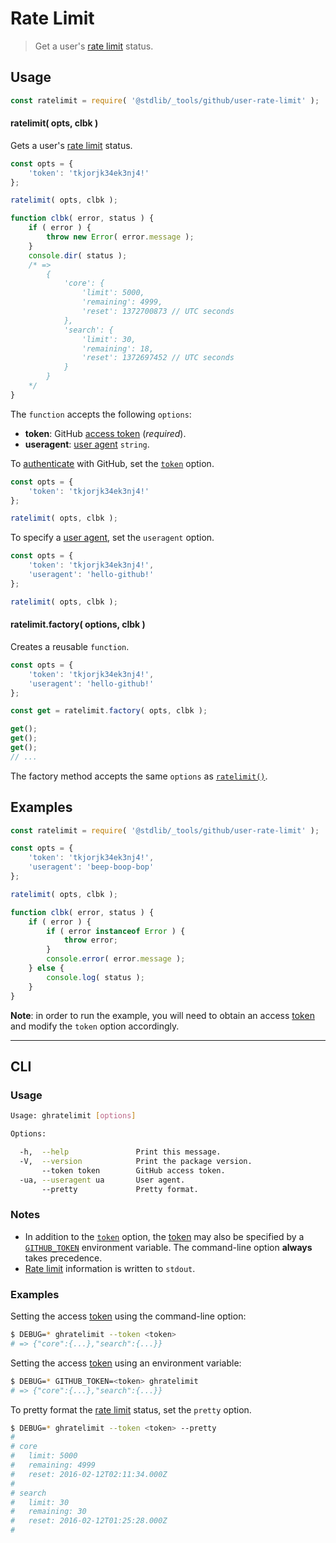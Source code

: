 <!--

@license Apache-2.0

Copyright (c) 2021 The Stdlib Authors.

Licensed under the Apache License, Version 2.0 (the "License");
you may not use this file except in compliance with the License.
You may obtain a copy of the License at

   http://www.apache.org/licenses/LICENSE-2.0

Unless required by applicable law or agreed to in writing, software
distributed under the License is distributed on an "AS IS" BASIS,
WITHOUT WARRANTIES OR CONDITIONS OF ANY KIND, either express or implied.
See the License for the specific language governing permissions and
limitations under the License.

-->

# Rate Limit

> Get a user's [rate limit][github-rate-limit] status.

<!-- Section to include introductory text. Make sure to keep an empty line after the intro `section` element and another before the `/section` close. -->

<section class="intro">

</section>

<!-- /.intro -->

<!-- Package usage documentation. -->

<section class="usage">

## Usage

```javascript
const ratelimit = require( '@stdlib/_tools/github/user-rate-limit' );
```

<a name="ratelimit"></a>

#### ratelimit( opts, clbk )

Gets a user's [rate limit][github-rate-limit] status.

<!-- run-disable -->

```javascript
const opts = {
    'token': 'tkjorjk34ek3nj4!'
};

ratelimit( opts, clbk );

function clbk( error, status ) {
    if ( error ) {
        throw new Error( error.message );
    }
    console.dir( status );
    /* =>
        {
            'core': {
                'limit': 5000,
                'remaining': 4999,
                'reset': 1372700873 // UTC seconds
            },
            'search': {
                'limit': 30,
                'remaining': 18,
                'reset': 1372697452 // UTC seconds
            }
        }
    */
}
```

The `function` accepts the following `options`:

-   **token**: GitHub [access token][github-token] (_required_).
-   **useragent**: [user agent][github-user-agent] `string`.

To [authenticate][github-oauth2] with GitHub, set the [`token`][github-token] option.

<!-- run-disable -->

```javascript
const opts = {
    'token': 'tkjorjk34ek3nj4!'
};

ratelimit( opts, clbk );
```

To specify a [user agent][github-user-agent], set the `useragent` option.

<!-- run-disable -->

```javascript
const opts = {
    'token': 'tkjorjk34ek3nj4!',
    'useragent': 'hello-github!'
};

ratelimit( opts, clbk );
```

#### ratelimit.factory( options, clbk )

Creates a reusable `function`.

<!-- run-disable -->

```javascript
const opts = {
    'token': 'tkjorjk34ek3nj4!',
    'useragent': 'hello-github!'
};

const get = ratelimit.factory( opts, clbk );

get();
get();
get();
// ...
```

The factory method accepts the same `options` as [`ratelimit()`](#ratelimit).

</section>

<!-- /.usage -->

<!-- Package usage notes. Make sure to keep an empty line after the `section` element and another before the `/section` close. -->

<section class="notes">

</section>

<!-- /.notes -->

<!-- Package usage examples. -->

<section class="examples">

## Examples

<!-- run-disable -->

```javascript
const ratelimit = require( '@stdlib/_tools/github/user-rate-limit' );

const opts = {
    'token': 'tkjorjk34ek3nj4!',
    'useragent': 'beep-boop-bop'
};

ratelimit( opts, clbk );

function clbk( error, status ) {
    if ( error ) {
        if ( error instanceof Error ) {
            throw error;
        }
        console.error( error.message );
    } else {
        console.log( status );
    }
}
```

**Note**: in order to run the example, you will need to obtain an access [token][github-token] and modify the `token` option accordingly.

</section>

<!-- /.examples -->

<!-- Section for describing a command-line interface. -->

* * *

<section class="cli">

## CLI

<!-- CLI usage documentation. -->

<section class="usage">

### Usage

```bash
Usage: ghratelimit [options] 

Options:

  -h,  --help               Print this message.
  -V,  --version            Print the package version.
       --token token        GitHub access token.
  -ua, --useragent ua       User agent.
       --pretty             Pretty format.
```

</section>

<!-- /.usage -->

<!-- CLI usage notes. Make sure to keep an empty line after the `section` element and another before the `/section` close. -->

<section class="notes">

### Notes

-   In addition to the [`token`][github-token] option, the [token][github-token] may also be specified by a [`GITHUB_TOKEN`][github-token] environment variable. The command-line option **always** takes precedence.
-   [Rate limit][github-rate-limit] information is written to `stdout`.

</section>

<!-- /.notes -->

<!-- CLI usage examples. -->

<section class="examples">

### Examples

Setting the access [token][github-token] using the command-line option:

<!-- run-disable -->

```bash
$ DEBUG=* ghratelimit --token <token>
# => {"core":{...},"search":{...}}
```

Setting the access [token][github-token] using an environment variable:

<!-- run-disable -->

```bash
$ DEBUG=* GITHUB_TOKEN=<token> ghratelimit
# => {"core":{...},"search":{...}}
```

To pretty format the [rate limit][github-rate-limit] status, set the `pretty` option.

<!-- run-disable -->

```bash
$ DEBUG=* ghratelimit --token <token> --pretty
#
# core
#   limit: 5000
#   remaining: 4999
#   reset: 2016-02-12T02:11:34.000Z
#
# search
#   limit: 30
#   remaining: 30
#   reset: 2016-02-12T01:25:28.000Z
#
```

</section>

<!-- /.examples -->

</section>

<!-- /.cli -->

<!-- Section to include cited references. If references are included, add a horizontal rule *before* the section. Make sure to keep an empty line after the `section` element and another before the `/section` close. -->

<section class="references">

</section>

<!-- /.references -->

<!-- Section for related `stdlib` packages. Do not manually edit this section, as it is automatically populated. -->

<section class="related">

</section>

<!-- /.related -->

<!-- Section for all links. Make sure to keep an empty line after the `section` element and another before the `/section` close. -->

<section class="links">

[github-token]: https://github.com/settings/tokens/new

[github-oauth2]: https://developer.github.com/v3/#oauth2-token-sent-in-a-header

[github-user-agent]: https://developer.github.com/v3/#user-agent-required

[github-rate-limit]: https://developer.github.com/v3/rate_limit/

</section>

<!-- /.links -->
